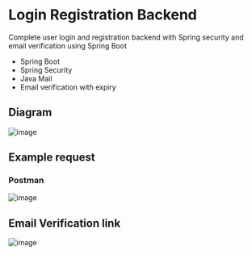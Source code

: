 # Login Registration Backend
Complete user login and registration backend with Spring security and email verification using Spring Boot

* Spring Boot
* Spring Security
* Java Mail
* Email verification with expiry

## Diagram

![image](https://user-images.githubusercontent.com/62093484/138750399-ef8a511b-3660-4055-9545-72d52998de63.png)


## Example request

### Postman

![image](https://user-images.githubusercontent.com/62093484/138751696-323e23de-7dd3-42ad-b31d-96612c805398.png)


## Email Verification link

![image](https://user-images.githubusercontent.com/62093484/138761752-5e94575f-7a51-4775-8961-3730764c487c.png)

